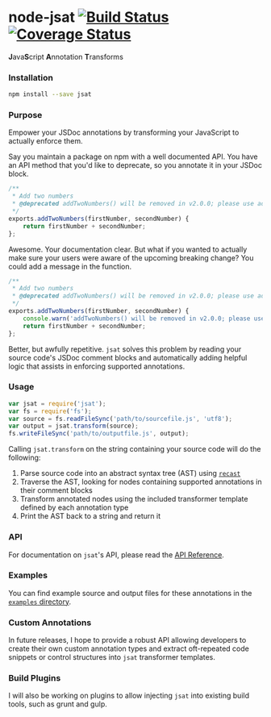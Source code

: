# node-jsat [![Build Status](https://travis-ci.org/jackwanders/node-jsat.svg?branch=master)](https://travis-ci.org/jackwanders/node-jsat) [![Coverage Status](https://coveralls.io/repos/jackwanders/node-jsat/badge.svg?branch=master)](https://coveralls.io/r/jackwanders/node-jsat?branch=master)

**J**ava**S**cript **A**nnotation **T**ransforms

### Installation

```bash
npm install --save jsat
```

### Purpose

Empower your JSDoc annotations by transforming your JavaScript to actually enforce them.

Say you maintain a package on npm with a well documented API. You have an API method that you'd like to deprecate, so you annotate it in your JSDoc block.

```javascript
/**
 * Add two numbers
 * @deprecated addTwoNumbers() will be removed in v2.0.0; please use add()
 */
exports.addTwoNumbers(firstNumber, secondNumber) {
    return firstNumber + secondNumber;
};
```

Awesome. Your documentation clear. But what if you wanted to actually make sure your users were aware of the upcoming breaking change? You could add a message in the function.

```javascript
/**
 * Add two numbers
 * @deprecated addTwoNumbers() will be removed in v2.0.0; please use add()
 */
exports.addTwoNumbers(firstNumber, secondNumber) {
    console.warn('addTwoNumbers() will be removed in v2.0.0; please use add()');
    return firstNumber + secondNumber;
};
```

Better, but awfully repetitive. `jsat` solves this problem by reading your source code's JSDoc comment blocks and automatically adding helpful logic that assists in enforcing supported annotations.

### Usage

```javascript
var jsat = require('jsat');
var fs = require('fs');
var source = fs.readFileSync('path/to/sourcefile.js', 'utf8');
var output = jsat.transform(source);
fs.writeFileSync('path/to/outputfile.js', output);
```

Calling `jsat.transform` on the string containing your source code will do the following:

1. Parse source code into an abstract syntax tree (AST) using [`recast`](https://github.com/benjamn/recast)
2. Traverse the AST, looking for nodes containing supported annotations in their comment blocks
3. Transform annotated nodes using the included transformer template defined by each annotation type
4. Print the AST back to a string and return it

### API

For documentation on `jsat`'s API, please read the [API Reference](API.md).

### Examples

You can find example source and output files for these annotations in the [`examples` directory](examples).

### Custom Annotations

In future releases, I hope to provide a robust API allowing developers to create their own custom annotation types and extract oft-repeated code snippets or control structures into `jsat` transformer templates.

### Build Plugins

I will also be working on plugins to allow injecting `jsat` into existing build tools, such as grunt and gulp.

